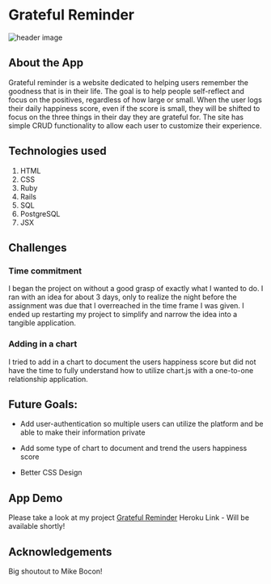 # Grateful Reminder

![header image](https://images.unsplash.com/photo-1492269682833-cd80f8a20b08?ixlib=rb-1.2.1&ixid=eyJhcHBfaWQiOjEyMDd9&auto=format&fit=crop&w=1650&q=80g)

## About the App

Grateful reminder is a website dedicated to helping users remember the goodness that is in their life. The goal is to help people self-reflect and focus on the positives, regardless of how large or small. When the user logs their daily happiness score, even if the score is small, they will be shifted to focus on the three things in their day they are grateful for. The site has simple CRUD functionality to allow each user to customize their experience.

## Technologies used
1. HTML
2. CSS
3. Ruby
4. Rails
5. SQL
6. PostgreSQL
7. JSX

## Challenges
### Time commitment 
I began the project on without a good grasp of exactly what I wanted to do. I ran with an idea for about 3 days, only to realize the night before the assignment was due that I overreached in the time frame I was given. I ended up restarting my project to simplify and narrow the idea into a tangible application. 

### Adding in a chart
I tried to add in a chart to document the users happiness score but did not have the time to fully understand how to utilize chart.js with a one-to-one relationship application. 

## Future Goals:

* Add user-authentication so multiple users can utilize the platform and be able to make their information private

* Add some type of chart to document and trend the users happiness score

* Better CSS Design

## App Demo 
Please take a look at my project 
[Grateful Reminder](https://zchen92.github.io/mathGame/)
Heroku Link - Will be available shortly!

## Acknowledgements 
Big shoutout to Mike Bocon!






